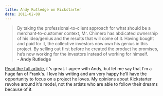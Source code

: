 ```yaml
--- 
title: Andy Rutledge on Kickstarter
date: 2011-02-08
---
```


> By taking the professional-to-client approach for what should be a merchant-to-customer context, Mr. Chimero has abdicated ownership of his idea/genius and the results that will come of it. Having bought and paid for it, the collective investors now own his genius in this project. By selling out first before he created the product he promises, he’s now working for the investors instead of working for himself.<br />
> __- Andy Rutledge__

[Read the full article], it's great. I agree with Andy, but let me say that I'm a huge fan of Frank's. I love his writing and am very happy he'll have the opportunity to focus on a project he loves. My opinions about Kickstarter revolve around it's model, not the artists who are able to follow their dreams because of it.

[Read the full article]: http://www.andyrutledge.com/profit-lies-theft-and-idiocy.php
